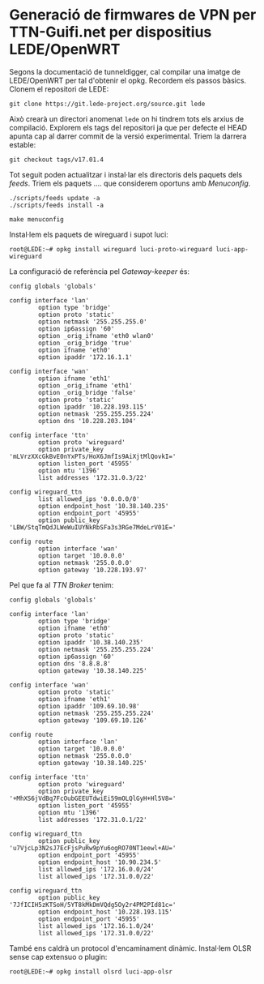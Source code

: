# Generació de firmwares de VPN per TTN-Guifi.net per dispositius LEDE/OpenWRT

Segons la documentació de tunneldigger, cal compilar una imatge de LEDE/OpenWRT per tal d'obtenir el opkg. Recordem els passos bàsics. Clonem el repositori de LEDE:
```
git clone https://git.lede-project.org/source.git lede
```
Això crearà un directori anomenat `lede` on hi tindrem tots els arxius de compilació. Explorem els tags del repositori ja que per defecte el HEAD apunta cap al darrer commit de la versió experimental. Triem la darrera estable:
```
git checkout tags/v17.01.4
```
Tot seguit poden actualitzar i instal·lar els directoris dels paquets dels *feeds*. Triem els paquets .... que considerem oportuns amb *Menuconfig*.
```
./scripts/feeds update -a
./scripts/feeds install -a

make menuconfig
```
Instal·lem els paquets de wireguard i supot luci:
```
root@LEDE:~# opkg install wireguard luci-proto-wireguard luci-app-wireguard
```
La configuració de referència pel *Gateway-keeper* és:
```
config globals 'globals'

config interface 'lan'
        option type 'bridge'
        option proto 'static'
        option netmask '255.255.255.0'
        option ip6assign '60'
        option _orig_ifname 'eth0 wlan0'
        option _orig_bridge 'true'
        option ifname 'eth0'
        option ipaddr '172.16.1.1'

config interface 'wan'
        option ifname 'eth1'
        option _orig_ifname 'eth1'
        option _orig_bridge 'false'
        option proto 'static'
        option ipaddr '10.228.193.115'
        option netmask '255.255.255.224'
        option dns '10.228.203.104'

config interface 'ttn'
        option proto 'wireguard'
        option private_key 'mLVrzXXcGkBvE0nYxPTs/HoX6JmfIs9AiXjtMlQovkI='
        option listen_port '45955'
        option mtu '1396'
        list addresses '172.31.0.3/22'

config wireguard_ttn
        list allowed_ips '0.0.0.0/0'
        option endpoint_host '10.38.140.235'
        option endpoint_port '45955'
        option public_key 'LBW/StqTmQdJLWeWuIUYNkRbSFa3s3RGe7MdeLrV01E='

config route
        option interface 'wan'
        option target '10.0.0.0'
        option netmask '255.0.0.0'
        option gateway '10.228.193.97'
```
Pel que fa al *TTN Broker* tenim:
```
config globals 'globals'

config interface 'lan'
        option type 'bridge'
        option ifname 'eth0'
        option proto 'static'
        option ipaddr '10.38.140.235'
        option netmask '255.255.255.224'
        option ip6assign '60'
        option dns '8.8.8.8'
        option gateway '10.38.140.225'

config interface 'wan'
        option proto 'static'
        option ifname 'eth1'
        option ipaddr '109.69.10.98'
        option netmask '255.255.255.224'
        option gateway '109.69.10.126'

config route
        option interface 'lan'
        option target '10.0.0.0'
        option netmask '255.0.0.0'
        option gateway '10.38.140.225'

config interface 'ttn'
        option proto 'wireguard'
        option private_key '+MhXS6jVdBq7FcOubGEEUTdwiEi59mOLQlGyH+Hl5V8='
        option listen_port '45955'
        option mtu '1396'
        list addresses '172.31.0.1/22'

config wireguard_ttn
        option public_key 'u7VjcLp3N2sJ7EcFjsPuRw9pYu6ogRO70NT1eewl+AU='
        option endpoint_port '45955'
        option endpoint_host '10.90.234.5'
        list allowed_ips '172.16.0.0/24'
        list allowed_ips '172.31.0.0/22'

config wireguard_ttn
        option public_key '7JfICIH5zKTSoH/5YT8kMkDmVQdg5Oy2r4PM2PId81c='
        option endpoint_host '10.228.193.115'
        option endpoint_port '45955'
        list allowed_ips '172.16.1.0/24'
        list allowed_ips '172.31.0.0/22'
```

També ens caldrà un protocol d'encaminament dinàmic. Instal·lem OLSR sense cap extensuo o plugin:
```
root@LEDE:~# opkg install olsrd luci-app-olsr
```

